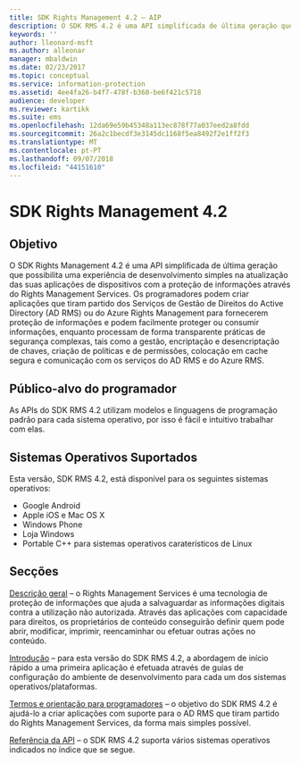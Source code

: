 ```yaml
---
title: SDK Rights Management 4.2 – AIP
description: O SDK RMS 4.2 é uma API simplificada de última geração que possibilita uma experiência de desenvolvimento simples na atualização das suas aplicações de dispositivos com a tecnologia de gestão de direitos.
keywords: ''
author: lleonard-msft
ms.author: alleonar
manager: mbaldwin
ms.date: 02/23/2017
ms.topic: conceptual
ms.service: information-protection
ms.assetid: 4ee4fa26-b4f7-478f-b360-be6f421c5718
audience: developer
ms.reviewer: kartikk
ms.suite: ems
ms.openlocfilehash: 12da69e59b45348a113ec878f77a037eed2a8fdd
ms.sourcegitcommit: 26a2c1becdf3e3145dc1168f5ea8492f2e1ff2f3
ms.translationtype: MT
ms.contentlocale: pt-PT
ms.lasthandoff: 09/07/2018
ms.locfileid: "44151610"
---
```

# <a name="rights-management-sdk-42"></a>SDK Rights Management 4.2

## <a name="purpose"></a>Objetivo

O SDK Rights Management 4.2 é uma API simplificada de última geração que possibilita uma experiência de desenvolvimento simples na atualização das suas aplicações de dispositivos com a proteção de informações através do Rights Management Services. Os programadores podem criar aplicações que tiram partido dos Serviços de Gestão de Direitos do Active Directory (AD RMS) ou do Azure Rights Management para fornecerem proteção de informações e podem facilmente proteger ou consumir informações, enquanto processam de forma transparente práticas de segurança complexas, tais como a gestão, encriptação e desencriptação de chaves, criação de políticas e de permissões, colocação em cache segura e comunicação com os serviços do AD RMS e do Azure RMS.

## <a name="developer-audience"></a>Público-alvo do programador

As APIs do SDK RMS 4.2 utilizam modelos e linguagens de programação padrão para cada sistema operativo, por isso é fácil e intuitivo trabalhar com elas.

## <a name="supported-operating-systems"></a>Sistemas Operativos Suportados

Esta versão, SDK RMS 4.2, está disponível para os seguintes sistemas operativos:

- Google Android
- Apple iOS e Mac OS X
- Windows Phone
- Loja Windows
- Portable C++ para sistemas operativos caraterísticos de Linux

## <a name="sections"></a>Secções

[Descrição geral](overview.md) – o Rights Management Services é uma tecnologia de proteção de informações que ajuda a salvaguardar as informações digitais contra a utilização não autorizada. Através das aplicações com capacidade para direitos, os proprietários de conteúdo conseguirão definir quem pode abrir, modificar, imprimir, reencaminhar ou efetuar outras ações no conteúdo.

[Introdução](get-started.md) – para esta versão do SDK RMS 4.2, a abordagem de início rápido a uma primeira aplicação é efetuada através de guias de configuração do ambiente de desenvolvimento para cada um dos sistemas operativos/plataformas.

[Termos e orientação para programadores](core-concepts.md) – o objetivo do SDK RMS 4.2 é ajudá-lo a criar aplicações com suporte para o AD RMS que tiram partido do Rights Management Services, da forma mais simples possível.

[Referência da API](api-reference-4-2.md) – o SDK RMS 4.2 suporta vários sistemas operativos indicados no índice que se segue.
